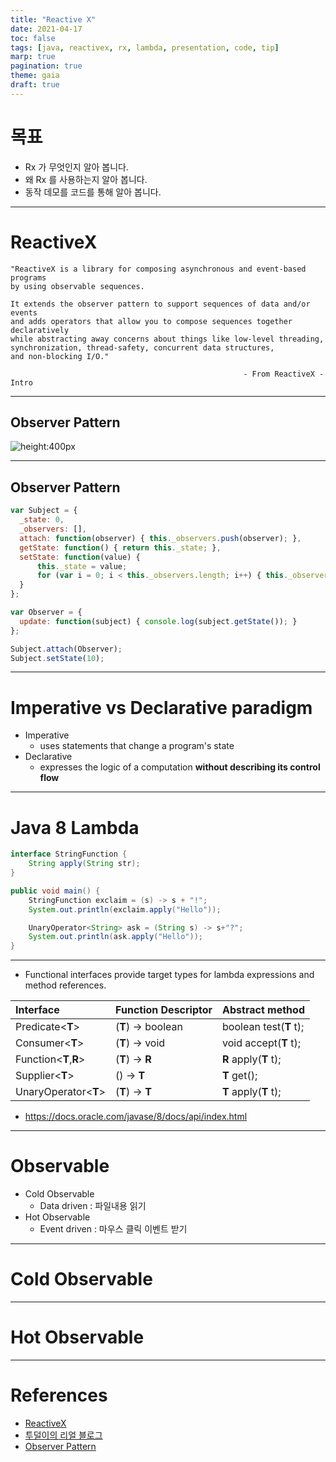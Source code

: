 ```yaml
---
title: "Reactive X"
date: 2021-04-17
toc: false
tags: [java, reactivex, rx, lambda, presentation, code, tip]
marp: true
pagination: true
theme: gaia
draft: true
---
```


# 목표
* Rx 가 무엇인지 알아 봅니다.
* 왜 Rx 를 사용하는지 알아 봅니다.
* 동작 데모를 코드를 통해 알아 봅니다.

----

# ReactiveX


    "ReactiveX is a library for composing asynchronous and event-based programs 
    by using observable sequences.​

    It extends the observer pattern to support sequences of data and/or events 
    and adds operators that allow you to compose sequences together declaratively
    while abstracting away concerns about things like low-level threading,
    synchronization, thread-safety, concurrent data structures, 
    and non-blocking I/O."​

                                                        - From ReactiveX - Intro

----

## Observer Pattern

![height:400px](/post/resources/_gen/images/W3sDesign_Observer_Design_Pattern_UML.jpg)

----

## Observer Pattern

```javascript
var Subject = {
  _state: 0,
  _observers: [],
  attach: function(observer) { this._observers.push(observer); },
  getState: function() { return this._state; },
  setState: function(value) {
      this._state = value;
      for (var i = 0; i < this._observers.length; i++) { this._observers[i].update(this); }
  }
};

var Observer = {
  update: function(subject) { console.log(subject.getState()); }
};

Subject.attach(Observer);
Subject.setState(10);
```

----

# Imperative vs Declarative paradigm

* Imperative
  * uses statements that change a program's state
* Declarative
  * expresses the logic of a computation **without describing its control flow**

----

# Java 8 Lambda

```java
interface StringFunction {
    String apply(String str);
}

public void main() {
    StringFunction exclaim = (s) -> s + "!";
    System.out.println(exclaim.apply("Hello"));

    UnaryOperator<String> ask = (String s) -> s+"?";
    System.out.println(ask.apply("Hello"));
}
```

----

* Functional interfaces provide target types for lambda expressions and method references.

| Interface | Function Descriptor | Abstract method |
|:----------|:--------------------|:----------------|
| Predicate<**T**>      | (**T**) -> boolean | boolean test(**T** t); |
| Consumer<**T**>       | (**T**) -> void    | void accept(**T** t);  |
| Function<**T**,__R__> | (**T**) -> __R__   | __R__ apply(**T** t);  |
| Supplier<**T**>       | () -> **T**        | **T** get();           |
| UnaryOperator<**T**>  | (**T**) -> **T**   | **T** apply(**T** t);  |

* https://docs.oracle.com/javase/8/docs/api/index.html

[comment]: <> ( 출처: https://tourspace.tistory.com/6 [투덜이의 리얼 블로그] )


----

# Observable

* Cold Observable
  * Data driven : 파일내용 읽기
* Hot Observable
  * Event driven : 마우스 클릭 이벤트 받기

----

# Cold Observable

----

# Hot Observable


---



# References

* [ReactiveX](http://reactivex.io/)
* [투덜이의 리얼 블로그](https://tourspace.tistory.com/6)
* [Observer Pattern](https://en.wikipedia.org/wiki/Observer_pattern)
